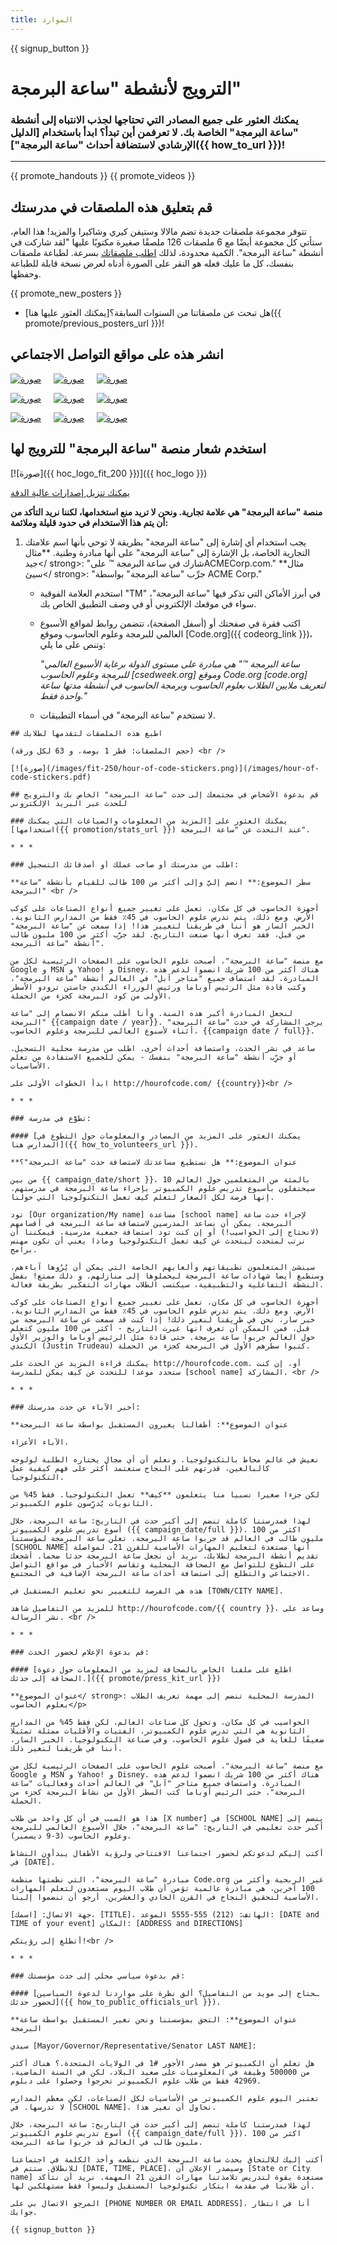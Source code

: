 ```yaml
---
title: الموارد
---
```


{{ signup_button }}

<link rel="stylesheet" type="text/css" href="/css/promote-page.css"></link>

# الترويج لأنشطة "ساعة البرمجة"

### يمكنك العثور على جميع المصادر التي تحتاجها لجذب الانتباه إلى أنشطة "ساعة البرمجة" الخاصة بك. لا تعرفمن أين تبدأ؟ ابدأ باستخدام [الدليل الإرشادي لاستضافة أحداث "ساعة البرمجة"]({{ how_to_url }})!

* * *

{{ promote_handouts }} {{ promote_videos }}

<a id="posters"></a>

## قم بتعليق هذه الملصقات في مدرستك

تتوفر مجموعة ملصقات جديدة تضم مالالا وستيفن كيري وشاكيرا والمزيد! هذا العام، ستأتي كل مجموعة أيضًا مع 6 ملصقات 126 ملصقًا صغيرة مكتوبًا عليها "لقد شاركت في أنشطة "ساعة البرمجة". الكمية محدودة، لذلك [اطلب ملصقاتك](https://smile.amazon.com/Code-Hour-Poster-Set-2018/dp/B07J6T18DH) بسرعة. لطباعة ملصقات بنفسك، كل ما عليك فعله هو النقر على الصورة أدناه لعرض نسخة قابلة للطباعة وحفظها.

{{ promote_new_posters }} 

* هل تبحث عن ملصقاتنا من السنوات السابقة؟[يمكنك العثور عليها هنا]({{ promote/previous_posters_url }})!

<a id="social"></a>

## انشر هذه على مواقع التواصل الاجتماعي

[![صورة](/images/social-media/fit-250/social-1.png)](/images/social-media/social-1.png)&nbsp;&nbsp;&nbsp;&nbsp; [![صورة](/images/social-media/fit-250/social-2.png)](/images/social-media/social-2.png)&nbsp;&nbsp;&nbsp;&nbsp; [![صورة](/images/social-media/fit-250/social-3.png)](/images/social-media/social-3.png)&nbsp;&nbsp;&nbsp;&nbsp;

[![صورة](/images/social-media/fit-250/bill_gates.png)](/images/social-media/bill_gates.png)&nbsp;&nbsp;&nbsp;&nbsp; [![صورة](/images/social-media/fit-250/malala_yousafzai.png)](/images/social-media/malala_yousafzai.png)&nbsp;&nbsp;&nbsp;&nbsp; [![صورة](/images/social-media/fit-250/chris_bosh.png)](/images/social-media/chris_bosh.png)&nbsp;&nbsp;&nbsp;&nbsp;

[![صورة](/images/social-media/fit-250/karlie_kloss.png)](/images/social-media/karlie_kloss.png)&nbsp;&nbsp;&nbsp;&nbsp; [![صورة](/images/social-media/fit-250/satya_nadella.png)](/images/social-media/satya_nadella.png)&nbsp;&nbsp;&nbsp;&nbsp; [![صورة](/images/social-media/fit-250/jeff_bezos.png)](/images/social-media/jeff_bezos.png)&nbsp;&nbsp;&nbsp;&nbsp;

<a id="logo"></a>

## استخدم شعار منصة "ساعة البرمجة" للترويج لها

[![صورة]({{ hoc_logo_fit_200 }})]({{ hoc_logo }})

[يمكنك تنزيل إصدارات عالية الدقة](http://images.code.org/share/hour-of-code-logo.zip)

**منصة "ساعة البرمجة" هي علامة تجارية. ونحن لا تريد منع استخدامها، لكننا نريد التأكد من أن يتم هذا الاستخدام في حدود قليلة وملائمة:**

1. يجب استخدام أي إشارة إلى "ساعة البرمجة" بطريقة لا توحي بأنها اسم علامتك التجارية الخاصة، بل الإشارة إلى "ساعة البرمجة" على أنها مبادرة وطنية. **مثال جيد</ strong>: "شارك في ساعة البرمجة ™ علىACMECorp.com." **مثال سيئ</ strong>: "جرِّب "ساعة البرمجة" بواسطة ACME Corp."</li> 
    
    * استخدم العلامة الفوقية "TM" في أبرز الأماكن التي تذكر فيها "ساعة البرمجة"، سواء في موقعك الإلكتروني أو في وصف التطبيق الخاص بك.
    * اكتب فقرة في صفحتك أو (أسفل الصفحة)، تتضمن روابط لمواقع الأسبوع العالمي للبرمجة وعلوم الحاسوب وموقع [Code.org]({{ codeorg_link }})، وتنص على ما يلي:
        
        *"ساعة البرمجة ™" هي مبادرة على مستوى الدولة برعاية الأسبوع العالمي للبرمجة وعلوم الحاسوب [csedweek.org] وموقع Code.org [code.org] لتعريف ملايين الطلاب بعلوم الحاسوب وبرمجة الحاسوب في أنشطة مدتها ساعة واحدة فقط."*
    
    * لا تستخدم "ساعة البرمجة" في أسماء التطبيقات.</ol> 
    
    

<a id="stickers"></a>

    
    ## اطبع هذه الملصقات لتقدمها لطلابك
    
    (حجم الملصقات: قطر 1 بوصة، و 63 لكل ورقة) <br />
    
    [![صورة](/images/fit-250/hour-of-code-stickers.png)](/images/hour-of-code-stickers.pdf)
    
    

<a id="sample-emails"></a>

    
    ## قم بدعوة الأشخاص في مجتمعك إلى حدث "ساعة البرمجة" الخاص بك والترويج للحدث عبر البريد الإلكتروني
    
    ### يمكنك العثور على [المزيد من المعلومات والصياغات التي يمكنك استخدامها]({{ promotion/stats_url }}) عند التحدث عن "ساعة البرمجة".
    
    * * *
    
    

<a id="email"></a>

    
    ### اطلب من مدرستك أو صاحب عملك أو أصدقائك التسجيل:
    
    **سطر الموضوع:** انضم إليَّ وإلى أكثر من 100 طالب للقيام بأنشطة "ساعة البرمجة" <br />
    
    أجهزة الحاسوب في كل مكان، تعمل على تغيير جميع أنواع الصناعات على كوكب الأرض. ومع ذلك، يتم تدرس علوم الحاسوب في 45٪ فقط من المدارس الثانوية. الخبر السار هو أننا في طريقنا لتغيير هذا! إذا سمعت عن "ساعة البرمجة" من قبل، فقد تعرف أنها صنعت التاريخ. لقد جرَّب أكثر من 100 مليون طالب أنشطة "ساعة البرمجة".
    
    مع منصة "ساعة البرمجة"، أصبحت علوم الحاسوب على الصفحات الرئيسية لكل من Google و MSN و Yahoo! و Disney. هناك أكثر من 100 شريك انضموا لدعم هذه المبادرة. لقد استضاف جميع "متاجر آبل" في العالم أنشطة "ساعة البرمجة"، وكتب قادة مثل الرئيس أوباما ورئيس الوزراء الكندي جاستن ترودو الأسطر الأولى من كود البرمجة كجزء من الحملة.
    
    لنجعل المبادرة أكبر هذه السنة. وأنا أطلب منكم الانضمام إلى "ساعة البرمجة" {{campaign date / year}}. يرجى المشاركة في حدث "ساعة البرمجة" أثناء لأسبوع العالمي للبرمجة وعلوم الحاسوب، {{campaign date / full}}.
    
    ساعد في نشر الحدث، واستضافة أحداث أخرى. اطلب من مدرسة محلية التسجيل. أو جرِّب أنشطة "ساعة البرمجة" بنفسك - يمكن للجميع الاستفادة من تعلم الأساسيات.
    
    ابدأ الخطوات الأولى على http://hourofcode.com/ {{country}}<br />
    
    * * *
    
    

<a id="help-schools"></a>

    
    ### تطوَّع في مدرسة:
    
    #### [يمكنك العثور على المزيد من المصادر والمعلومات حول التطوع في المدارس هنا]({{ how_to_volunteers_url }}).
    
    **عنوان الموضوع:** هل نستطيع مساعدتك لاستضافة حدث "ساعة البرمجة"؟
    
    من بين {{ campaign_date/short }}، 10 بالمئة من المتعلمين حول العالم سيحتفلون بأسبوع تدريس علوم الكمبيوتر بإجراء ساعة البرمجة في مدرستهم. إنها فرصة لكل الصغار لتعلم كيف تعمل التكنولوجيا التي حولنا.
    
    تود [Our organization/My name] مساعدة [school name] لإجراء حدث ساعة البرمجة. يمكن أن نساعد المدرسين لاستضافة ساعة البرمجة في أقسامهم (لانحتاج إلى الحواسيب!) أو إن كنت تود استضافة جمعية مدرسية، فيمكننا أن نرتب لمتحدث ليتحدث عن كيف تعمل التكنولوجيا وماذا يعني أن تكون مهنس برامج.
    
    سينشئ المتعلمون تطبيقاتهم وألعابهم الخاصة التي يمكن أن يُرُوها آباءهم، وسنطبع أيضا شهادات ساعة البرمجة ليحملوها إلى منازلهم. و ذلك ممتع! بفضل النشطة التفاعلية والتطبيقية، سيكتسب الطلاب مهارات التفكير بطريقة فعالة.
    
    أجهزة الحاسوب في كل مكان، تعمل على تغيير جميع أنواع الصناعات على كوكب الأرض. ومع ذلك، يتم تدرس علوم الحاسوب في 45٪ فقط من المدارس الثانوية. خبر سار، نحن في طريقنا لنغير ذلك! إذا كنت قد سمعت عن ساعة البرمجة من قبل، فمن الممكن أن تعرف انها غيرت التاريخ - أكثر من 100 مليون كتعلم حول العالم جربوا ساعة برمجة. حتى قادة مثل الرئيس أوباما والوزير الأول الكندي (Justin Trudeau) كتبوا سطرهم الأول في البرمجة كجزء من الحملة.
    
    يمكنك قراءة المزيد عن الحدث على http://hourofcode.com. أو، إن كنت ستحدد موعدا للتحدث عن كيف يمكن للمدرسة [school name] المشاركة. <br />
    
    * * *
    
    

<a id="parents"></a>

    
    ### أخبر الآباء عن حدث مدرستك:
    
    **عنوان الموضوع**: أطفالنا يغيرون المستقبل بواسطة ساعة البرمجة
    
    الآباء الأعزاء،
    
    نعيش في عالم محاط بالتكنولوجيا. ونعلم أن أي مجال يختاره الطلبة لولوجه كالبالغين، قدرتهم على النجاح ستعتمد أكثر على فهم كيفية عمل التكنولوجيا.
    
    لكن جزءا صغيرا نسبيا منا يتعلمون **كيف** تعمل التكنولوجيا. فقط 45% من الثانويات يُدرِّسون علوم الكمبيوتر.
    
    لهذا فمدرستنا كاملة تنضم إلى أكبر حدث في التاريخ: ساعة البرمجة، خلال أسوع تدريس علوم الكمبيوتر ({{ campaign_date/full }}). اكثر من 100 مليون طالب في العالم قد جربوا ساعة البرمجة. تعلن ساعة البرمجة لمؤسستنا [SCHOOL NAME] أنها مستعدة لتعليم المهارات الأساسية للقرن 21. لمواصلة تقديم أنشطة البرمجة لطلابك، نريد أن نجعل ساعة البرمجة حدثا ضخما. أشجعك على التطوع للتواصل مع الصحافة المحلية وتقاسم الأخبار في مواقع التواصل الاجتماعي والتطلع إلى استضافة أحداث ساعة البرمجة الإضافية في المجتمع.
    
    هذه هي الفرصة للتغيير نحو تعليم المستقبل في [TOWN/CITY NAME].
    
    للمزيد من التفاصيل شاهد http://hourofcode.com/{{ country }}، وساعد على نشر الرسالة. <br />
    
    * * *
    
    

<a id="media-pitch"></a>

    
    ### قم بدعوة الإعلام لحضور الحدث:
    
    #### [اطلع على ملفنا الخاص بالصحافة لمزيد من المعلومات حول دعوة الصحافة إلى حدثك.]({{ promote/press_kit_url }})
    
    **عنوان الموضوع</ strong>: المدرسة المحلية تنضم إلى مهمة تعريف الطلاب بعلوم الحاسوب</p> 
    
    الحواسيب في كل مكان، وتحول كل صناعات العالم، لكن فقط 45% من المدارس الثانوية هي التي تدرس علوم الكمبيوتر. الفتيات والأقليات ممثلة تمثيلًا ضعيفًا للغاية في فصول علوم الحاسوب، وفي صناعة التكنولوجيا. الخبر السار، أننا في طريقنا لنغير ذلك.
    
    مع منصة "ساعة البرمجة"، أصبحت علوم الحاسوب على الصفحات الرئيسية لكل من Google و MSN و Yahoo! و Disney. هناك أكثر من 100 شريك انضموا لدعم هذه المبادرة. واستضاف جميع متاجر "آبل" في العالم أحداث وفعاليات "ساعة البرمجة". حتى الرئيس أوباما كتب السطر الأول من نشاط البرمجة كجزء من الحملة.
    
    هذا هو السبب في أن كل واحد من طلاب [X number] في [SCHOOL NAME] ينضم إلى أكبر حدث تعليمي في التاريخ: "ساعة البرمجة"، خلال الأسبوع العالمي للبرمجة وعلوم الحاسوب (3-9 ديسمبر).
    
    أكتب إليكم لدعوتكم لحضور اجتماعنا الافتتاحي ولرؤية الأطفال يبدأون النشاط في [DATE].
    
    مبادرة "ساعة البرمجة"، التي نظمتها منظمة Code.org غير الربحية وأكثر من 100 آخرين، هي مبادرة عالمية تؤمن أن طلاب اليوم مستعدون لتعلم المهارات الأساسية لتحقيق النجاح في القرن الحادي والعشرين. أرجو أن تنضموا إلينا.
    
    جهة الاتصال: [اسمك]، [TITLE]، الهاتف: (212) 555-5555 الموعد: [DATE and TIME of your event] المكان: [ADDRESS and DIRECTIONS]
    
    أتطلع إلى رؤيتكم!<br />
    
    * * *
    
    

<a id="politicians"></a>

    
    ### قم بدعوة سياسي محلي إلى حدث مؤسستك:
    
    #### [ـحتاج إلى مويد من التفاصيل؟ ألق نظرة على مواردنا لدعوة السياسين لحضور حدثك]({{ how_to_public_officials_url }}).
    
    **عنوان الموضوع**: التحق بمؤسستنا ونحن نغير المستقبل بواسطة ساعة البرمجة
    
    سيدي [Mayor/Governor/Representative/Senator LAST NAME]:
    
    هل تعلم أن الكمبيوتر هو مصدر الأجور #1 في الولايات المتحدة.؟ هناك أكثر من 500000 وظيفة في المعلوميات على صعيد البلاد، لكن في السنة الماضية، 42969 فقط من طلاب علوم الكمبيوتر تخرجوا وحصلوا على دبلوم.
    
    تعتبر اليوم علوم الكمبيوتر من الأساسيات لكل الصناعات، لكن معظم المدارس لا تدرسها. في [SCHOOL NAME]، نحاول أن نغير هذا.
    
    لهذا فمدرستنا كاملة تنضم إلى أكبر حدث في التاريخ: ساعة البرمجة، خلال أسوع تدريس علوم الكمبيوتر ({{ campaign_date/full }}). اكثر من 100 مليون طالب في العالم قد جربوا ساعة البرمجة.
    
    أكتب إليك للالتحاق بحدث ساعة البرمجة الذي ننظمه وأخذ الكلمة في اجتماعنا للانطلاق. ستتم في [DATE, TIME, PLACE]، وسيصدر الإعلان أن [State or City name] مستعدة بقوة لتدريس تلامذتنا مهارات القرن 21 المهمة. نريد أن نتأكد أن طلابنا في مقدمة ابتكار تكنولوجيا المستقبل وليسوا فقط مستهلكين لها.
    
    المرجو الاتصال بي على [PHONE NUMBER OR EMAIL ADDRESS]، أنا في انتظار جوابك.
    
    {{ signup_button }}